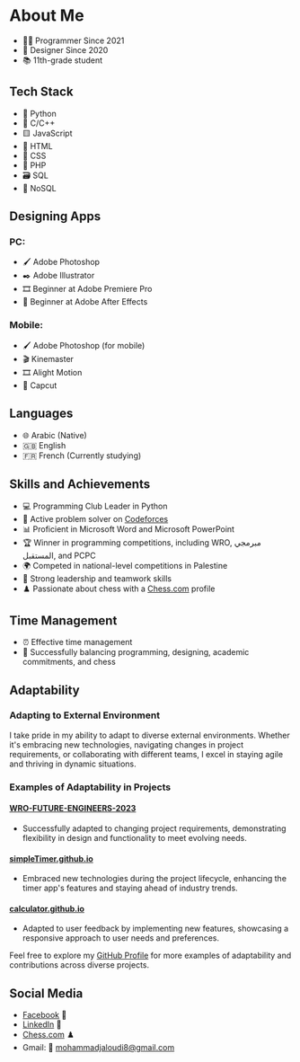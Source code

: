 # About Me

- 👨‍💻 Programmer Since 2021
- 🎨 Designer Since 2020
- 📚 11th-grade student

## Tech Stack

- 🐍 Python
- 🔵 C/C++
- 🟨 JavaScript
- 🍊 HTML
- 🎨 CSS
- 🐘 PHP
- 🗃️ SQL
- 📄 NoSQL

## Designing Apps

### PC:
- 🖌️ Adobe Photoshop
- ✒️ Adobe Illustrator
- 🎞️ Beginner at Adobe Premiere Pro
- 🎥 Beginner at Adobe After Effects

### Mobile:
- 🖌️ Adobe Photoshop (for mobile)
- 🎬 Kinemaster
- 🎞️ Alight Motion
- 🎥 Capcut

## Languages

- 🌐 Arabic (Native)
- 🇬🇧 English
- 🇫🇷 French (Currently studying)

## Skills and Achievements

- 💻 Programming Club Leader in Python
- 🚀 Active problem solver on [Codeforces](https://codeforces.com/profile/secret2023)
- 📊 Proficient in Microsoft Word and Microsoft PowerPoint
- 🏆 Winner in programming competitions, including WRO, مبرمجي المستقبل, and PCPC
- 🌍 Competed in national-level competitions in Palestine
- 🤝 Strong leadership and teamwork skills
- ♟️ Passionate about chess with a [Chess.com](https://www.chess.com/member/ayanokoji-kiotaka) profile

## Time Management

- ⏰ Effective time management
- 📅 Successfully balancing programming, designing, academic commitments, and chess

## Adaptability

### Adapting to External Environment

I take pride in my ability to adapt to diverse external environments. Whether it's embracing new technologies, navigating changes in project requirements, or collaborating with different teams, I excel in staying agile and thriving in dynamic situations.

### Examples of Adaptability in Projects

#### [WRO-FUTURE-ENGINEERS-2023](https://github.com/mohammadjaloudi/WRO-FUTURE-ENGINEERS-2023)

- Successfully adapted to changing project requirements, demonstrating flexibility in design and functionality to meet evolving needs.

#### [simpleTimer.github.io](https://github.com/mohammadjaloudi/simpleTimer.github.io)

- Embraced new technologies during the project lifecycle, enhancing the timer app's features and staying ahead of industry trends.

#### [calculator.github.io](https://github.com/mohammadjaloudi/calculator.github.io)

- Adapted to user feedback by implementing new features, showcasing a responsive approach to user needs and preferences.

Feel free to explore my [GitHub Profile](https://github.com/mohammadjaloudi) for more examples of adaptability and contributions across diverse projects.

## Social Media

- [Facebook](https://www.facebook.com/Mohammad.Jaloudi.999/) 📘
- [LinkedIn](https://www.linkedin.com/in/mohammad-jaloudi-8176a5299/) 🔗
- [Chess.com](https://www.chess.com/member/ayanokoji-kiotaka) ♟️
- Gmail: 📧 mohammadjaloudi8@gmail.com
